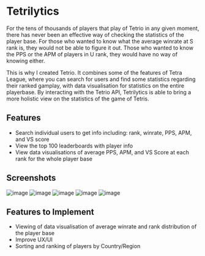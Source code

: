 # Tetrilytics

For the tens of thousands of players that play of Tetrio in any given moment, there has never been an effective way of checking the statistics of the player base. For those who wanted to know what the average winrate at S rank is, they would not be able to figure it out. Those who wanted to know the PPS or the APM of players in U rank, they would have no way of knowing either.

This is why I created Tetrio. It combines some of the features of Tetra League, where you can search for users and find some statistics regarding their ranked gamplay, with data visualisation for statistics on the entire playerbase. By interacting with the Tetrio API, Tetrilytics is able to bring a more holistic view on the statistics of the game of Tetris.

## Features
- Search individual users to get info including: rank, winrate, PPS, APM, and VS score
- View the top 100 leaderboards with player info
- View data visualisations of average PPS, APM, and VS Score at each rank for the whole player base

## Screenshots
![image](https://user-images.githubusercontent.com/113871762/228057555-9b9bec49-a99a-4a0d-b15f-14c58f5aa60c.png)
![image](https://user-images.githubusercontent.com/113871762/228057503-63f471cd-45d3-4031-b9b9-fbbf0cf1ac7c.png)
![image](https://user-images.githubusercontent.com/113871762/228057591-20c30ec6-f5aa-4ae9-a42f-819887436f31.png)
![image](https://user-images.githubusercontent.com/113871762/228057627-5813cdbc-837b-45d8-bbc5-832d2175fb83.png)
![image](https://user-images.githubusercontent.com/113871762/228066183-80d1d768-b9c5-40ce-a141-4a9d96ae2983.png)


## Features to Implement
- Viewing of data visualisation of average winrate and rank distribution of the player base
- Improve UX/UI
- Sorting and ranking of players by Country/Region
